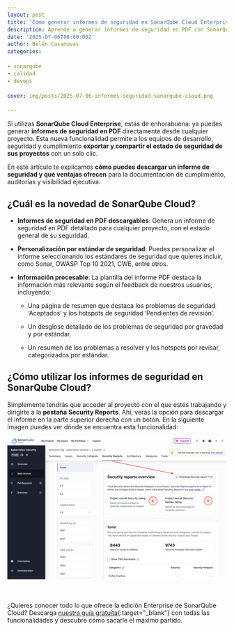 ```yaml
---
layout: post
title: 'Cómo generar informes de seguridad en SonarQube Cloud Enterprise'
description: Aprende a generar informes de seguridad en PDF con SonarQube Cloud Enterprise
date: '2025-07-06T08:00:00Z'
author: Belén Casanovas
categories:

- sonarqube
- calidad
- devops

cover: img/posts/2025-07-06-informes-seguridad-sonarqube-cloud.png

---
```


Si utilizas **SonarQube Cloud Enterprise**, estás de enhorabuena: ya puedes generar **informes de seguridad en PDF** directamente desde cualquier proyecto. Esta nueva funcionalidad permite a los equipos de desarrollo, seguridad y cumplimiento **exportar y compartir el estado de seguridad de sus proyectos** con un solo clic.

En este artículo te explicamos **cómo puedes descargar un informe de seguridad y qué ventajas ofrecen** para la documentación de cumplimiento, auditorías y visibilidad ejecutiva.


 <h2>¿Cuál es la novedad de SonarQube Cloud?</h2>

- **Informes de seguridad en PDF descargables**: Genera un informe de seguridad en PDF detallado para cualquier proyecto, con el estado general de su seguridad. <br>

- **Personalización por estándar de seguridad**: Puedes personalizar el informe seleccionando los estándares de seguridad que quieres incluir, como Sonar, OWASP Top 10 2021, CWE, entre otros. <br>

- **Información procesable**: La plantilla del informe PDF destaca la información más relevante según el feedback de nuestros usuarios, incluyendo:

   - Una página de resumen que destaca los problemas de seguridad ‘Aceptados’ y los hotspots de seguridad ‘Pendientes de revisión’.

   - Un desglose detallado de los problemas de seguridad por gravedad y por estándar.

   - Un resumen de los problemas a resolver y los hotspots por revisar, categorizados por estándar.


 <h2>¿Cómo utilizar los informes de seguridad en SonarQube Cloud?</h2>

 Simplemente tendrás que acceder al proyecto con el que estés trabajando y dirigirte a la **pestaña Security Reports**. Ahí, verás la opción para descargar el informe en la parte superior derecha con un botón. En la siguiente imagen puedes ver dónde se encuentra esta funcionalidad:

<div style="text-align: center;">
<img src="/img/sonarsource-products/sonarqubecloud-informes-seguridad.jpg" alt="Security Reports en SonarQube Cloud" width="600">
</div>
<br><br>

¿Quieres conocer todo lo que ofrece la edición Enterprise de SonarQube Cloud? Descarga [nuestra guía gratuita](/guias-sonarqube){:target="_blank"} con todas las funcionalidades y descubre cómo sacarle el máximo partido. 


